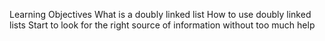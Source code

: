 Learning Objectives
What is a doubly linked list
How to use doubly linked lists
Start to look for the right source of information without too much help
